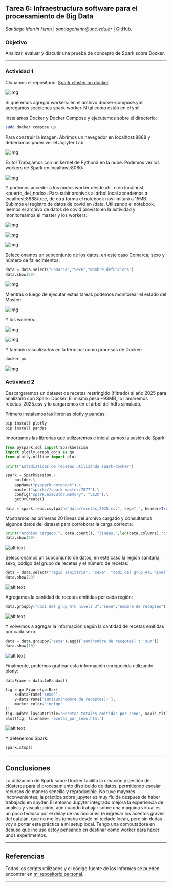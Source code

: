 ## Tarea 6: Infraestructura software para el procesamiento de Big Data

*Santiago Martín Henn* | *santiagohenn@unc.edu.ar* | [GitHub](http://github.com/santiagohenn/big-data-uab/).

### Objetivo

Analizar, evaluar y discutir una prueba de concepto de Spark sobre Docker.

---

### Actividad 1

Clonamos el repositorio: [Spark cluster on docker](https://github.com/cluster-apps-on-docker/spark-standalone-cluster-on-docker.git).

![img](img/00_spark_standalone_clone.jpg)

Si queremos agregar workers: en el archivo docker-compose.yml agregamos secciones spark-worker-N tal como están en el yml.

Instalamos Docker y Docker Compose y ejecutamos sobre el directorio:

```bash
sudo docker compose up
```

Para construir la imagen. Abrimos un navegador en localhost:8888 y deberíamos poder ver el Jupyter Lab:

![img](img/01_jupyter_working.jpg)

Éxito! Trabajamos con un kernel de Python3 en la nube. Podemos ver los workers de Spark en localhost:8080:

![img](img/02_spark_workers.jpg)

Y podemos acceder a los nodos worker desde ahí, o en localhost:<puerto_del_nodo>. Para subir archivos al árbol local accedemos a localhost:8888/tree, de otra forma el notebook nos limitará a 15MB. Subimos el registro de datos de covid en /data. Utilizando el notebook, leemos el archivo de datos de covid provisto en la actividad y monitoreamos el master y los workers:

![img](img/03_covid_data_read.jpg)

![img](img/03_covid_data_read_b.jpg)

![img](img/03_covid_data_read_c.jpg)

Seleccionamos un subconjunto de los datos, en este caso Comarca, sexo y número de fallecimientos:

```python
data = data.select("Comarca","Sexe","Nombre defuncions")
data.show(20)
```

![img](img/03_covid_data_read_d.jpg)

Mientras o luego de ejecutar estas tareas podemos monitorear el estado del Master:

![img](img/04_master_at_work.jpg)

Y los workers:

![img](img/05_worker_1.jpg)

![img](img/06_worker_2.jpg)

Y también visualizarlos en la terminal como procesos de Docker:

```bash
docker ps
```
![img](img/07_docker_ps.jpg)

### Actividad 2

Descargaremos un dataset de recetas restringido (filtrado) al año 2025 para analizarlo con Spark+Docker. El mismo pesa ~93MB, lo llamaremos recetas_2025.csv y lo cargaremos en el árbol del hdfs simulado.

Primero instalamos las librerías plotly y pandas:

```bash
pip install plotly
pip install pandas
```

Importamos las librerías que utilizaremos e inicializamos la sesión de Spark:

```python
from pyspark.sql import SparkSession
import plotly.graph_objs as go
from plotly.offline import plot

print("Estadísticas de recetas utilizando spark-docker")

spark = SparkSession.\
    builder.\
    appName("pyspark-notebook").\
    master("spark://spark-master:7077").\
    config("spark.executor.memory", "512m").\
    getOrCreate()

data = spark.read.csv(path="data/recetas_2025.csv", sep=",", header=True)
```

Mostramos las primeras 20 líneas del archivo cargado y consultamos algunos datos del dataset para corroborar la carga correcta:

```python
print("Archivo cargado.", data.count(), "líneas,",len(data.columns),"columnas.")
data.show(20)
```

![alt text](img/08_recetas_cargado.jpg)

Seleccionamos un subconjunto de datos, en este caso la región sanitaria, sexo, código del grupo de recetas y el número de recetas:

```python
data = data.select("regió sanitària", "sexe", "codi del grup ATC nivell 3", "nombre de receptes")
data.show(20)
```

![alt text](img/09_recetas_desagregado.jpg)

Agregamos la cantidad de recetas emitidas por cada región:

```python
data.groupby("codi del grup ATC nivell 3","sexe","nombre de receptes").agg({'nombre de receptes': 'sum'}).orderBy("codi del grup ATC nivell 3").show(10)
```

![alt text](img/09_recetas_agregado_region.jpg)

Y volvemos a agregar la información según la cantidad de recetas emitidas por cada sexo:

```python
data = data.groupby("sexe").agg({'sum(nombre de receptes)': 'sum'})
data.show(10)
```
![alt text](img/09_recetas_agregado_sexo.jpg)

Finalmente, podemos graficar esta información enriquecida utilizando plotly:

```python
dataFrame = data.toPandas()

fig = go.Figure(go.Bar(
    x=dataFrame['sexe'],
    y=dataFrame['sum(sum(nombre de receptes))'],
    marker_color='indigo'
))
fig.update_layout(title="Recetas totales emitidas por sexo", xaxis_title="Sexo", yaxis_title="Num. Recetas")
plot(fig, filename='recetas_por_sexo.html')
```

![alt text](img/10_recetas_grafico_total.jpg)

Y detenemos Spark:

```python
spark.stop()
```

---

## Conclusiones

La utilización de Spark sobre Docker facilita la creación y gestión de clústeres para el procesamiento distribuido de datos, permitiendo escalar recursos de manera sencilla y reproducible. No tuve mayores inconvenientes, la práctica sobre jupyter es muy fluida despues de haber trabajado en spyder. El entorno Jupyter integrado mejora la experiencia de análisis y visualización, aún cuando trabajar sobre una máquina virtual es un poco tedioso por el delay de las acciones (e ingresar los acentos graves del catalán, que no me los tomaba desde mi teclado local), pero sin dudas voy a portar esta práctica a mi setup local. Tengo una computadora en desuso que incluso estoy pensando en destinar como worker para hacer unos experimentos.

---

## Referencias

Todos los scripts utilizados y el código fuente de los informes se pueden encontrar en [mi repositorio personal](https://github.com/santiagohenn/big-data-uab/).

---
